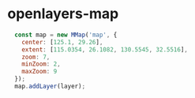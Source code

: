 # openlayers-map

```javascript
  const map = new MMap('map', {
    center: [125.1, 29.26],
    extent: [115.0354, 26.1082, 130.5545, 32.5516],
    zoom: 7,
    minZoom: 2,
    maxZoom: 9
  });
  map.addLayer(layer);
```